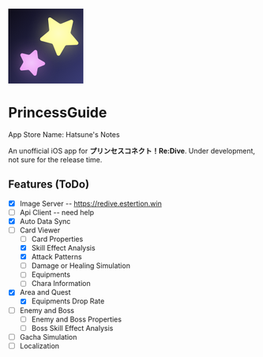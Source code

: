 ![Hatsune's Notes](./PrincessGuide/Assets.xcassets/AppIcon.appiconset/icon_76pt%402x.png)
# PrincessGuide
App Store Name: Hatsune's Notes

An unofficial iOS app for **プリンセスコネクト！Re:Dive**. Under development, not sure for the release time.

## Features (ToDo)
- [x] Image Server -- <https://redive.estertion.win>
- [ ] Api Client  -- need help
- [x] Auto Data Sync
- [ ] Card Viewer
    - [ ] Card Properties
    - [x] Skill Effect Analysis
    - [x] Attack Patterns
    - [ ] Damage or Healing Simulation
    - [ ] Equipments
    - [ ] Chara Information
- [x] Area and Quest
    - [x] Equipments Drop Rate
- [ ] Enemy and Boss
    - [ ] Enemy and Boss Properties
    - [ ] Boss Skill Effect Analysis
- [ ] Gacha Simulation
- [ ] Localization
